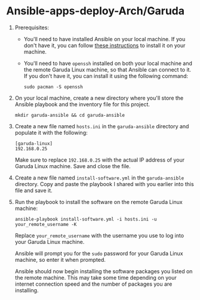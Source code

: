 # Ansible-apps-deploy-Arch/Garuda

1. Prerequisites:
   * You'll need to have installed Ansible on your local machine. If you don't have it, you can follow [these instructions](https://docs.ansible.com/ansible/latest/installation_guide/intro_installation.html) to install it on your machine.                  

   * You'll need to have `openssh` installed on both your local machine and the remote Garuda Linux machine, so that Ansible can connect to it. If you don't have it, you can install it using the following command:                                           
   
     ```
     sudo pacman -S openssh
     ```

2. On your local machine, create a new directory where you'll store the Ansible playbook and the inventory file for this project.                                                                                                                               

   ```
   mkdir garuda-ansible && cd garuda-ansible
   ```

3. Create a new file named `hosts.ini` in the `garuda-ansible` directory and populate it with the following:

   ```
   [garuda-linux]
   192.168.0.25
   ```

   Make sure to replace `192.168.0.25` with the actual IP address of your Garuda Linux machine. Save and close the file.

4. Create a new file named `install-software.yml` in the `garuda-ansible` directory. Copy and paste the playbook I shared with you earlier into this file and save it.                                                                                          

5. Run the playbook to install the software on the remote Garuda Linux machine:

   ```
   ansible-playbook install-software.yml -i hosts.ini -u your_remote_username -K
   ```

   Replace `your_remote_username` with the username you use to log into your Garuda Linux machine.

   Ansible will prompt you for the `sudo` password for your Garuda Linux machine, so enter it when prompted.

   Ansible should now begin installing the software packages you listed on the remote machine. This may take some time depending on your internet connection speed and the number of packages you are installing. 
